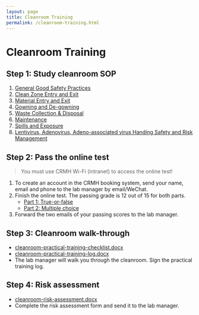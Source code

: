```yaml
---
layout: page
title: Cleanroom Training
permalink: /cleanroom-training.html
---
```


# Cleanroom Training

## Step 1: Study cleanroom SOP

1. [General Good Safety Practices](/files/cleanroom-sop-1.pdf)
2. [Clean Zone Entry and Exit](/files/cleanroom-sop-2.pdf)
3. [Material Entry and Exit](/files/cleanroom-sop-3.pdf)
4. [Gowning and De-gowning](/files/cleanroom-sop-4.pdf)
5. [Waste Collection & Disposal](/files/cleanroom-sop-5.pdf)
6. [Maintenance](/files/cleanroom-sop-6.pdf)
7. [Spills and Exposure](/files/cleanroom-sop-7.pdf)
8. [Lentivirus, Adenovirus, Adeno-associated virus Handing Safety and Risk Management](/files/cleanroom-sop-8.pdf)



## Step 2: Pass the online test

> You must use CRMH Wi-Fi (intranet) to access the online test!

1. To create an account in the CRMH booking system, send your name, email and phone to the lab manager by email/WeChat. 
2. Finish the online test. The passing grade is 12 out of 15 for both parts.
   - [Part 1: True-or-false](http://192.168.20.43/clean-room-test-tf/)
   - [Part 2: Multiple choice](http://192.168.20.43/clean-room-test-mc/)
3. Forward the two emails of your passing scores to the lab manager.

## Step 3: Cleanroom walk-through

- [cleanroom-practical-training-checklist.docx](/files/cleanroom-practical-training-checklist.docx)
- [cleanroom-practical-training-log.docx](/files/cleanroom-practical-training-log.docx)
- The lab manager will walk you through the cleanroom. Sign the practical training log. 

## Step 4: Risk assessment

-  [cleanroom-risk-assessment.docx](/files/cleanroom-risk-assessment.docx) 
- Complete the risk assessment form and send it to the lab manager.
